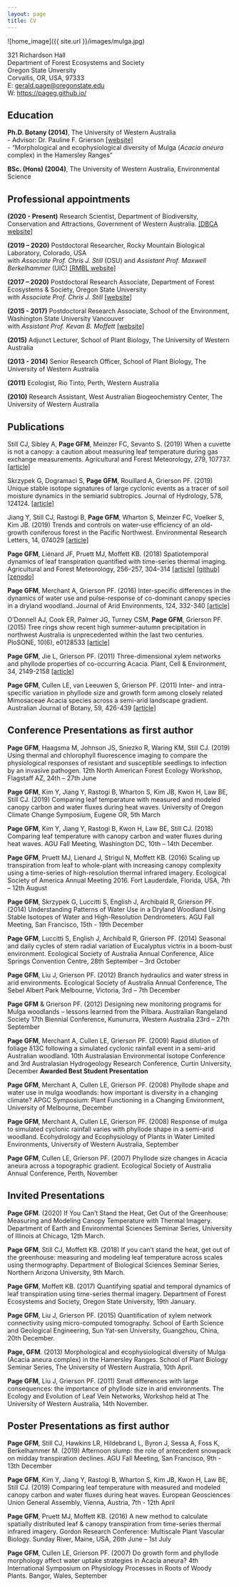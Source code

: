 ```yaml
---
layout: page
title: CV
---
```


![home_image]({{ site.url }}/images/mulga.jpg)

321 Richardson Hall  
Department of Forest Ecosystems and Society  
Oregon State Unversity  
Corvallis, OR, USA, 97333  
E: gerald.page@oregonstate.edu  
W: https://pageg.github.io/  

## Education

**Ph.D. Botany (2014)**, The University of Western Australia    
    - Advisor: Dr. Pauline F. Grierson [[website]](http://www.web.uwa.edu.au/person/Pauline.Grierson)  
    - “Morphological and ecophysiological diversity of Mulga (*Acacia aneura* complex) in the Hamersley Ranges”

**BSc. (Hons) (2004)**, The University of Western Australia, Environmental Science  

## Professional appointments
**(2020 - Present)** Research Scientist, Department of Biodiversity, Conservation and Attractions, Government of Western Australia. [[DBCA website]](https://www.dbca.wa.gov.au/)

**(2019 – 2020)** Postdoctoral Researcher, Rocky Mountain Biological Laboratory, Colorado, USA   
with *Associate Prof. Chris J. Still* (OSU) and *Assistant Prof. Maxwell Berkelhammer* (UIC) [[RMBL website]](https://www.rmbl.org/)

**(2017 – 2020)** Postdoctoral Research Associate, Department of Forest Ecosystems & Society, Oregon State University   
with *Associate Prof. Chris J. Still* [[website]](http://fes.forestry.oregonstate.edu/people?path=people/still-chris)

**(2015 - 2017)** Postdoctoral Research Associate, School of the Environment, Washington State University Vancouver  
with *Assistant Prof. Kevan B. Moffett* [[website]](https://labs.wsu.edu/ecohydrology/)

**(2015)** Adjunct Lecturer, School of Plant Biology, The University of Western Australia

**(2013 - 2014)** Senior Research Officer, School of Plant Biology, The University of Western Australia

**(2011)** Ecologist, Rio Tinto, Perth, Western Australia

**(2010)** Research Assistant, West Australian Biogeochemistry Center, The University of Western Australia  

## Publications

Still CJ, Sibley A, **Page GFM**, Meinzer FC, Sevanto S. (2019) When a cuvette is not a canopy: a caution about measuring leaf temperature during gas exchange measurements. Agricultural and Forest Meteorology, 279, 107737. [[article]](https://doi.org/10.1016/j.agrformet.2019.107737)

Skrzypek G, Dogramaci S, **Page GFM**, Rouillard A, Grierson PF. (2019) Unique stable isotope signatures of large cyclonic events as a tracer of soil moisture dynamics in the semiarid subtropics. Journal of Hydrology, 578, 124124. [[article]](https://doi.org/10.1016/j.jhydrol.2019.124124)

Jiang Y, Still CJ, Rastogi B, **Page GFM**, Wharton S, Meinzer FC, Voelker S, Kim JB. (2019) Trends and controls on water-use efficiency of an old-growth coniferous forest in the Pacific Northwest. Environmental Research Letters, 14, 074029 [[article]](https://doi.org/10.1088/1748-9326/ab2612)

**Page GFM**, Liénard JF, Pruett MJ, Moffett KB. (2018) Spatiotemporal dynamics of leaf transpiration quantified with time-series thermal imaging. Agricultural and Forest Meteorology, 256–257, 304–314 [[article]](https://www.sciencedirect.com/science/article/pii/S016819231830073X) [[github]](https://github.com/PageG/leaf_TIR) [[zenodo]](https://zenodo.org/record/1167842#.WuOOCpch270)

**Page GFM**, Merchant A, Grierson PF. (2016) Inter-specific differences in the dynamics of water use and pulse-response of co-dominant canopy species in a dryland woodland. Journal of Arid Environments, 124, 332-340 [[article]](https://www.sciencedirect.com/science/article/pii/S0140196315300501)

O’Donnell AJ, Cook ER, Palmer JG, Turney CSM, **Page GFM**, Grierson PF. (2015) Tree rings show recent high summer-autumn precipitation in northwest Australia is unprecedented within the last two centuries. PloSONE, 10(6), e0128533 [[article]](http://journals.plos.org/plosone/article?id=10.1371/journal.pone.0128533)

**Page GFM**, Jie L, Grierson PF. (2011) Three-dimensional xylem networks and phyllode properties of co-occurring Acacia. Plant, Cell & Environment, 34, 2149-2158 [[article]](https://onlinelibrary.wiley.com/doi/full/10.1111/j.1365-3040.2011.02411.x)

**Page GFM**, Cullen LE, van Leeuwen S, Grierson PF. (2011) Inter- and intra-specific variation in phyllode size and growth form among closely related Mimosaceae Acacia species across a semi-arid landscape gradient. Australian Journal of Botany, 59, 426-439 [[article]](http://www.publish.csiro.au/bt/BT11057)


## Conference Presentations as first author
**Page GFM**, Haagsma M, Johnson JS, Sniezko R, Waring KM, Still CJ. (2019) Using thermal and chlorophyll fluorescence imaging to compare the physiological responses of resistant and susceptible seedlings to infection by an invasive pathogen. 12th North American Forest Ecology Workshop, Flagstaff AZ, 24th – 27th June

**Page GFM**, Kim Y, Jiang Y, Rastogi B, Wharton S, Kim JB, Kwon H, Law BE, Still CJ. (2019) Comparing leaf temperature with measured and modeled canopy carbon and water fluxes during heat waves. University of Oregon Climate Change Symposium, Eugene OR, 5th March

**Page GFM**, Kim Y, Jiang Y, Rastogi B, Kwon H, Law BE, Still CJ. (2018) Comparing leaf temperature with canopy carbon and water fluxes during heat waves. AGU Fall Meeting, Washington DC, 10th – 14th December.

**Page GFM**, Pruett MJ, Lienard J, Strigul N, Moffett KB. (2016) Scaling up transpiration from leaf to whole-plant with increasing canopy complexity using a time-series of high-resolution thermal infrared imagery. Ecological Society of America Annual Meeting 2016. Fort Lauderdale, Florida, USA, 7th – 12th August

**Page GFM**, Skrzypek G, Luccitti S, English J, Archibald R, Grierson PF. (2014) Understanding Patterns of Water Use in a Dryland Woodland Using Stable Isotopes of Water and High-Resolution Dendrometers. AGU Fall Meeting, San Francisco, 15th  - 19th December

**Page GFM**, Luccitti S, English J, Archibald R, Grierson PF. (2014) Seasonal and daily cycles of stem radial variation of Eucalyptus victrix in a boom-bust environment. Ecological Society of Australia Annual Conference, Alice Springs Convention Centre, 28th September – 3rd October

**Page GFM**, Liu J, Grierson PF. (2012) Branch hydraulics and water stress in arid environments. Ecological Society of Australia Annual Conference, The Sebel Albert Park Melbourne, Victoria, 3rd – 7th December

**Page GFM** & Grierson PF. (2012) Designing new monitoring programs for Mulga woodlands – lessons learned from the Pilbara. Australian Rangeland Society 17th Biennial Conference, Kununurra, Western Australia 23rd – 27th September

**Page GFM**, Merchant A, Cullen LE, Grierson PF. (2009) Rapid dilution of foliage δ13C following a simulated cyclonic rainfall event in a semi-arid Australian woodland. 10th Australasian Environmental Isotope Conference and 3rd Australasian Hydrogeology Research Conference, Curtin University, December **Awarded Best Student Presentation**

**Page GFM**, Merchant A, Cullen LE, Grierson PF. (2008) Phyllode shape and water use in mulga woodlands: how important is diversity in a changing climate? APGC Symposium: Plant Functioning in a Changing Environment, University of Melbourne, December

**Page GFM**, Merchant A, Cullen LE, Grierson PF. (2008) Response of mulga to simulated cyclonic rainfall varies with phyllode shape in a semi-arid woodland. Ecohydrology and Ecophysiology of Plants in Water Limited Environments, University of Western Australia, September

**Page GFM**, Cullen LE, Grierson PF. (2007) Phyllode size changes in Acacia aneura across a topographic gradient. Ecological Society of Australia Annual Conference, Perth, November

## Invited Presentations

**Page GFM**. (2020) If You Can’t Stand the Heat, Get Out of the Greenhouse: Measuring and Modeling Canopy Temperature with Thermal Imagery. Department of Earth and Environmental Sciences Seminar Series, University of Illinois at Chicago, 12th March.

**Page GFM**, Still CJ, Moffett KB. (2018) If you can’t stand the heat, get out of the greenhouse: measuring and modeling leaf temperature across scales using thermography. Department of Biological Sciences Seminar Series, Northern Arizona University, 9th March.

**Page GFM**, Moffett KB. (2017) Quantifying spatial and temporal dynamics of leaf transpiration using time-series thermal imagery. Department of Forest Ecosystems and Society, Oregon State University, 19th January.

**Page GFM**, Liu J, Grierson PF. (2015) Quantification of xylem network connectivity using micro-computed tomography. School of Earth Science and Geological Engineering, Sun Yat-sen University, Guangzhou, China, 20th December.

**Page, GFM**. (2013) Morphological and ecophysiological diversity of Mulga (Acacia aneura complex) in the Hamersley Ranges. School of Plant Biology Seminar Series, The University of Western Australia, 10th April.

**Page GFM**, Liu J, Grierson PF. (2011) Small differences with large consequences: the importance of phyllode size in arid environments. The Ecology and Evolution of Leaf Vein Networks, Workshop held at The University of Western Australia, 14th November.

## Poster Presentations as first author

**Page GFM**, Still CJ, Hawkins LR, Hildebrand L, Byron J, Sessa A, Foss K, Berkelhammer M. (2019) Afternoon slump: the role of antecedent snowpack on midday transpiration declines. AGU Fall Meeting, San Francisco, 9th - 13th December

**Page GFM**, Kim Y, Jiang Y, Rastogi B, Wharton S, Kim JB, Kwon H, Law BE, Still CJ. (2019) Comparing leaf temperature with measured and modeled canopy carbon and water fluxes during heat waves. European Geosciences Union General Assembly, Vienna, Austria, 7th - 12th April

**Page GFM**, Pruett MJ, Moffett KB. (2016) A new method to calculate spatially distributed leaf & canopy transpiration from time-series thermal infrared imagery. Gordon Research Conference: Multiscale Plant Vascular Biology. Sunday River, Maine, USA, 26th June – 1st July

**Page GFM**, Cullen LE, Grierson PF. (2007) Do growth form and phyllode morphology affect water uptake strategies in Acacia aneura? 4th International Symposium on Physiology Processes in Roots of Woody Plants. Bangor, Wales, September 
